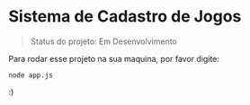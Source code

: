 # Sistema de Cadastro de Jogos #

> Status do projeto: Em Desenvolvimento

Para rodar esse projeto na sua maquina, por favor digite:

```
node app.js
```
  :)